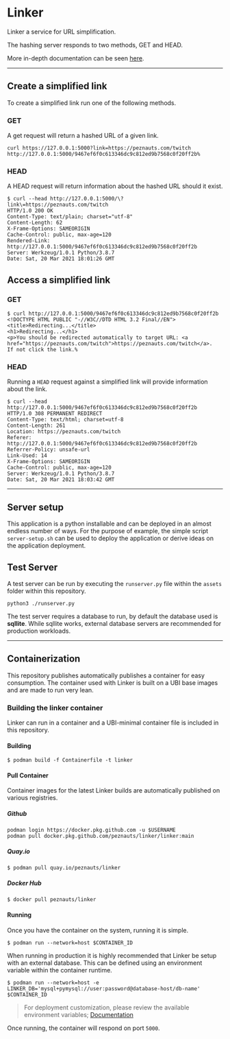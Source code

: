 # Linker

Linker a service for URL simplification.

The hashing server responds to two methods, GET and HEAD.

More in-depth documentation can be seen [here](linker/static/linker.8).

----

## Create a simplified link

To create a simplified link run one of the following methods.

### GET

A get request will return a hashed URL of a given link.

``` shell
curl https://127.0.0.1:5000?link=https://peznauts.com/twitch
http://127.0.0.1:5000/9467ef6f0c613346dc9c812ed9b7568c0f20ff2b%
```

### HEAD

A HEAD request will return information about the hashed URL should it exist.

``` shell
$ curl --head http://127.0.0.1:5000/\?link\=https://peznauts.com/twitch
HTTP/1.0 200 OK
Content-Type: text/plain; charset="utf-8"
Content-Length: 62
X-Frame-Options: SAMEORIGIN
Cache-Control: public, max-age=120
Rendered-Link: http://127.0.0.1:5000/9467ef6f0c613346dc9c812ed9b7568c0f20ff2b
Server: Werkzeug/1.0.1 Python/3.8.7
Date: Sat, 20 Mar 2021 18:01:26 GMT
```

## Access a simplified link

### GET

``` shell
$ curl http://127.0.0.1:5000/9467ef6f0c613346dc9c812ed9b7568c0f20ff2b
<!DOCTYPE HTML PUBLIC "-//W3C//DTD HTML 3.2 Final//EN">
<title>Redirecting...</title>
<h1>Redirecting...</h1>
<p>You should be redirected automatically to target URL: <a href="https://peznauts.com/twitch">https://peznauts.com/twitch</a>.  If not click the link.%
```

### HEAD

Running a ``HEAD`` request against a simplified link will provide information
about the link.

``` shell
$ curl --head http://127.0.0.1:5000/9467ef6f0c613346dc9c812ed9b7568c0f20ff2b
HTTP/1.0 308 PERMANENT REDIRECT
Content-Type: text/html; charset=utf-8
Content-Length: 261
Location: https://peznauts.com/twitch
Referer: http://127.0.0.1:5000/9467ef6f0c613346dc9c812ed9b7568c0f20ff2b
Referrer-Policy: unsafe-url
Link-Used: 14
X-Frame-Options: SAMEORIGIN
Cache-Control: public, max-age=120
Server: Werkzeug/1.0.1 Python/3.8.7
Date: Sat, 20 Mar 2021 18:03:42 GMT
```

----

## Server setup

This application is a python installable and can be deployed in an almost
endless number of ways. For the purpose of example, the simple script
`server-setup.sh` can be used to deploy the application or derive ideas on the
application deployment.

## Test Server

A test server can be run by executing the ``runserver.py`` file within the ``assets``
folder within this repository.

``` shell
python3 ./runserver.py
```

The test server requires a database to run, by default the database used is
**sqllite**. While sqllite works, external database servers are recommended
for production workloads.

----

## Containerization

This repository publishes automatically publishes a container for easy
consumption. The container used with Linker is built on a UBI base images
and are made to run very lean.

### Building the linker container

Linker can run in a container and a UBI-minimal container file is included in
this repository.

#### Building

``` shell
$ podman build -f Containerfile -t linker
```

#### Pull Container

Container images for the latest Linker builds are automatically published on
various registries.

##### Github

``` shell
podman login https://docker.pkg.github.com -u $USERNAME
podman pull docker.pkg.github.com/peznauts/linker/linker:main
```

##### Quay.io

``` shell
$ podman pull quay.io/peznauts/linker
```

##### Docker Hub

``` shell
$ docker pull peznauts/linker
```

#### Running

Once you have the container on the system, running it is simple.

``` shell
$ podman run --network=host $CONTAINER_ID
```

When running in production it is highly recommended that Linker be setup with
an external database. This can be defined using an environment variable within
the container runtime.

``` shell
$ podman run --network=host -e LINKER_DB='mysql+pymysql://user:password@database-host/db-name' $CONTAINER_ID
```

> For deployment customization, please review the available environment variables; [Documentation](linker/static/linker.8)

Once running, the container will respond on port `5000`.
